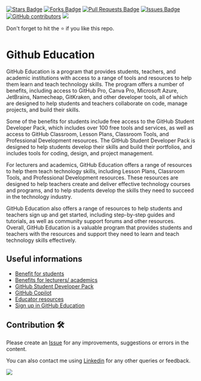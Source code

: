 <a href="https://github.com/drshahizan/learn-github/stargazers"><img src="https://img.shields.io/github/stars/drshahizan/learn-github" alt="Stars Badge"/></a>
<a href="https://github.com/drshahizan/learn-github/network/members"><img src="https://img.shields.io/github/forks/drshahizan/learn-github" alt="Forks Badge"/></a>
<a href="https://github.com/drshahizan/learn-github/pulls"><img src="https://img.shields.io/github/issues-pr/drshahizan/learn-github" alt="Pull Requests Badge"/></a>
<a href="https://github.com/drshahizan/learn-github/issues"><img src="https://img.shields.io/github/issues/drshahizan/learn-github" alt="Issues Badge"/></a>
<a href="https://github.com/drshahizan/learn-github/graphs/contributors"><img alt="GitHub contributors" src="https://img.shields.io/github/contributors/drshahizan/learn-github?color=2b9348"></a>
![](https://visitor-badge.glitch.me/badge?page_id=drshahizan/learn-cloud)

Don't forget to hit the :star: if you like this repo.

# Github Education
GitHub Education is a program that provides students, teachers, and academic institutions with access to a range of tools and resources to help them learn and teach technology skills. The program offers a number of benefits, including access to GitHub Pro, Canva Pro, Microsoft Azure, JetBrains, Namecheap, GitKraken, and other developer tools, all of which are designed to help students and teachers collaborate on code, manage projects, and build their skills.

Some of the benefits for students include free access to the GitHub Student Developer Pack, which includes over 100 free tools and services, as well as access to GitHub Classroom, Lesson Plans, Classroom Tools, and Professional Development resources. The GitHub Student Developer Pack is designed to help students develop their skills and build their portfolios, and includes tools for coding, design, and project management.

For lecturers and academics, GitHub Education offers a range of resources to help them teach technology skills, including Lesson Plans, Classroom Tools, and Professional Development resources. These resources are designed to help teachers create and deliver effective technology courses and programs, and to help students develop the skills they need to succeed in the technology industry.

GitHub Education also offers a range of resources to help students and teachers sign up and get started, including step-by-step guides and tutorials, as well as community support forums and other resources. Overall, GitHub Education is a valuable program that provides students and teachers with the resources and support they need to learn and teach technology skills effectively.

## Useful informations
- [Benefit for students](./benefit.md#benefits-for-students)
- [Benefits for lecturers/ academics](./benefit.md#benefits-for-lecturersacademics)
- [GitHub Student Developer Pack](./starter.md)
- [GitHub Copilot](./copilot.md)
- [Educator resources](./educator.md)
- [Sign up in GitHub Education](./signup.md)


## Contribution 🛠️
Please create an [Issue](https://github.com/drshahizan/learn-github/issues) for any improvements, suggestions or errors in the content.

You can also contact me using [Linkedin](https://www.linkedin.com/in/drshahizan/) for any other queries or feedback.

![](https://visitor-badge.glitch.me/badge?page_id=drshahizan)

